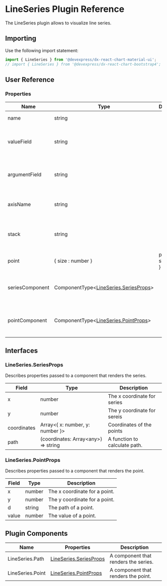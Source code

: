 # LineSeries Plugin Reference

The LineSeries plugin allows to visualize line series.

## Importing

Use the following import statement:

```js
import { LineSeries } from '@devexpress/dx-react-chart-material-ui';
// import { LineSeries } from '@devexpress/dx-react-chart-bootstrap4';
```
## User Reference

### Properties

Name | Type | Default | Description
-----|------|---------|------------
name | string | | A series name.
valueField | string | | Data field provides values for series points.
argumentField | string | | Data field provides arguments for series points.
axisName | string | | Axis to which the series is bonded.
stack | string | | Specifies which stack the series should belongs to.
point | { size : number } | point: { size: 7 } | Specifies point options.
seriesComponent | ComponentType&lt;[LineSeries.SeriesProps](#lineseriesseriesprops)&gt; | | A component that renders the series.
pointComponent | ComponentType&lt;[LineSeries.PointProps](#lineseriespointprops)&gt; | | A component that renders the points.

## Interfaces

### LineSeries.SeriesProps

Describes properties passed to a component that renders the series.

Field | Type | Description
------|------|------------
x | number | The x coordinate for series
y | number | The y coordinate for sereis
coordinates | Array&lt;{ x: number, y: number }&gt; | Coordinates of the points
path | (coordinates: Array&lt;any&gt;) => string | A function to calculate path.

### LineSeries.PointProps

Describes properties passed to a component that renders the point.

Field | Type | Description
------|------|------------
x | number | The x coordinate for a point.
y | number | The y coordinate for a point.
d | string | The path of a point.
value | number | The value of a point.

## Plugin Components

Name | Properties | Description
-----|------------|------------
LineSeries.Path | [LineSeries.SeriesProps](#lineseriesseriesprops) | A component that renders the series.
LineSeries.Point | [LineSeries.PointProps](#lineseriespointprops) | A component that renders the point.
